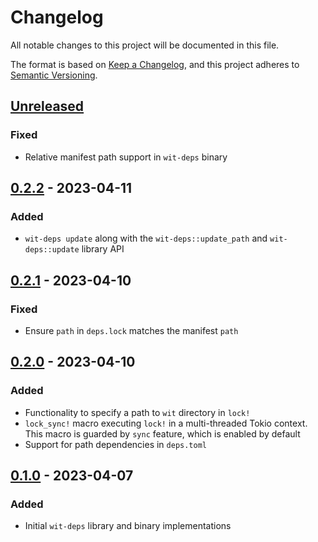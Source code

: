 # Changelog

All notable changes to this project will be documented in this file.

The format is based on [Keep a Changelog](https://keepachangelog.com/en/1.0.0/),
and this project adheres to [Semantic Versioning](https://semver.org/spec/v2.0.0.html).

## [Unreleased]

### Fixed

- Relative manifest path support in `wit-deps` binary

## [0.2.2] - 2023-04-11

### Added

- `wit-deps update` along with the `wit-deps::update_path` and `wit-deps::update` library API

## [0.2.1] - 2023-04-10

### Fixed

- Ensure `path` in `deps.lock` matches the manifest `path`

## [0.2.0] - 2023-04-10

### Added

- Functionality to specify a path to `wit` directory in `lock!`
- `lock_sync!` macro executing `lock!` in a multi-threaded Tokio context. This macro is guarded by `sync` feature, which is enabled by default
- Support for path dependencies in `deps.toml`

## [0.1.0] - 2023-04-07

### Added

- Initial `wit-deps` library and binary implementations

[unreleased]: https://github.com/bytecodealliance/wit-deps/compare/v0.2.2...HEAD
[0.2.2]: https://github.com/bytecodealliance/wit-deps/releases/tag/v0.2.2
[0.2.1]: https://github.com/bytecodealliance/wit-deps/releases/tag/v0.2.1
[0.2.0]: https://github.com/bytecodealliance/wit-deps/releases/tag/v0.2.0
[0.1.0]: https://github.com/bytecodealliance/wit-deps/releases/tag/v0.1.0
